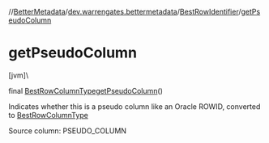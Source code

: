 //[BetterMetadata](../../../index.md)/[dev.warrengates.bettermetadata](../index.md)/[BestRowIdentifier](index.md)/[getPseudoColumn](get-pseudo-column.md)

# getPseudoColumn

[jvm]\

final [BestRowColumnType](../-best-row-column-type/index.md)[getPseudoColumn](get-pseudo-column.md)()

Indicates whether this is a pseudo column like an Oracle ROWID, converted to [BestRowColumnType](../-best-row-column-type/index.md)

Source column: PSEUDO_COLUMN
